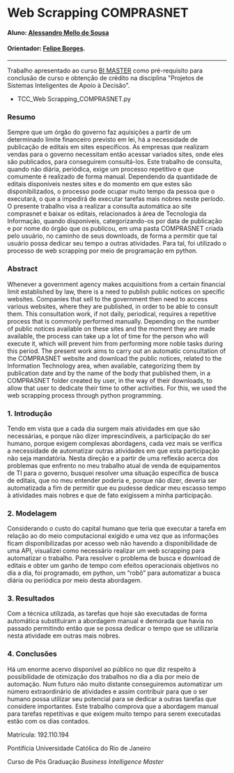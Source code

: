 <!-- antes de enviar a versão final, solicitamos que todos os comentários, colocados para orientação ao aluno, sejam removidos do arquivo -->
# Web Scrapping COMPRASNET

#### Aluno: [Alessandro Mello de Sousa](https://github.com/amsousa1972)
#### Orientador: [Felipe Borges](https://github.com/FelipeBorgesC).

---

Trabalho apresentado ao curso [BI MASTER](https://ica.puc-rio.ai/bi-master) como pré-requisito para conclusão de curso e obtenção de crédito na disciplina "Projetos de Sistemas Inteligentes de Apoio à Decisão".

<!-- para os links a seguir, caso os arquivos estejam no mesmo repositório que este README, não há necessidade de incluir o link completo: basta incluir o nome do arquivo, com extensão, que o GitHub completa o link corretamente -->
- TCC_Web Scrapping_COMPRASNET.py


### Resumo

Sempre que um órgão do governo faz aquisições a partir de um determinado limite financeiro previsto em lei, há a necessidade de publicação de editais em sites específicos. As empresas que realizam vendas para o governo necessitam então acessar variados sites, onde eles são publicados, para conseguirem consultá-los. Este trabalho de consulta, quando não diária, periódica, exige um processo repetitivo e que comumente é realizado de forma manual. Dependendo da quantidade de editais disponíveis nestes sites e do momento em que estes são disponibilizados, o processo pode ocupar muito tempo da pessoa que o executará, o que a impedirá de executar tarefas mais nobres neste período. O presente trabalho visa a realizar a consulta automática ao site comprasnet e baixar os editais, relacionados à área de Tecnologia da Informação, quando disponíveis, categorizando-os por data de publicação e por nome do órgão que os publicou, em uma pasta COMPRASNET criada pelo usuário, no caminho de seus downloads, de forma a permitir que tal usuário possa dedicar seu tempo a outras atividades. Para tal, foi utilizado o processo de web scrapping por meio de programação em python.

### Abstract <!-- Opcional! Caso não aplicável, remover esta seção -->

Whenever a government agency makes acquisitions from a certain financial limit established by law, there is a need to publish public notices on specific websites. Companies that sell to the government then need to access various websites, where they are published, in order to be able to consult them. This consultation work, if not daily, periodical, requires a repetitive process that is commonly performed manually. Depending on the number of public notices available on these sites and the moment they are made available, the process can take up a lot of time for the person who will execute it, which will prevent him from performing more noble tasks during this period. The present work aims to carry out an automatic consultation of the COMPRASNET website and download the public notices, related to the Information Technology area, when available, categorizing them by publication date and by the name of the body that published them, in a COMPRASNET folder created by user, in the way of their downloads, to allow that user to dedicate their time to other activities. For this, we used the web scrapping process through python programming.


### 1. Introdução
Tendo em vista que a cada dia surgem mais atividades em que são necessárias, e porque não dizer imprescindíveis, a participação do ser humano, porque exigem complexas abordagens, cada vez mais se verifica a necessidade de automatizar outras atividades em que esta participação não seja mandatória. Nesta direção e a partir de uma reflexão acerca dos problemas que enfrento no meu trabalho atual de venda de equipamentos de TI para o governo, busquei resolver uma situação específica de busca de editais, que no meu entender poderia e, porque não dizer, deveria ser automatizada a fim de permitir que eu pudesse dedicar meu escasso tempo à atividades mais nobres e que de fato exigissem a minha participação.

### 2. Modelagem
Considerando o custo do capital humano que teria que executar a tarefa em relação ao do meio computacional exigido e uma vez que as informações ficam disponibilizadas por acesso web não havendo a disponibilidade de uma API, visualizei como necessário realizar um web scrapping para automatizar o trabalho. Para resolver o problema de busca e download de editais e obter um ganho de tempo com efeitos operacionais objetivos no dia a dia, foi programado, em python, um “robô” para automatizar a busca diária ou periódica por meio desta abordagem.

### 3. Resultados
Com a técnica utilizada, as tarefas que hoje são executadas de forma automática substituiram a abordagem manual e demorada que havia no passado permitindo então que se possa dedicar o tempo que se utilizaria nesta atividade em outras mais nobres.

### 4. Conclusões
Há um enorme acervo disponível ao público no que diz respeito à possibilidade de otimização dos trabalhos no dia a dia por meio de automação. Num futuro não muito distante conseguiremos automatizar um número extraordinário de atividades e assim contribuir para que o ser humano possa utilizar seu potencial para se dedicar a outras tarefas que considere importantes. Este trabalho comprova que a abordagem manual para tarefas repetitivas e que exigem muito tempo para serem executadas estão com os dias contados.


Matrícula: 192.110.194

Pontifícia Universidade Católica do Rio de Janeiro

Curso de Pós Graduação *Business Intelligence Master*

